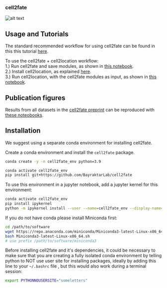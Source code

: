 ### cell2fate

![alt text](https://github.com/BayraktarLab/cell2fate/blob/main/cell2fate_diagram.png?raw=true)

## Usage and Tutorials

The standard recommended workflow for using cell2fate can be found in this this tutorial [here](https://github.com/BayraktarLab/cell2fate/blob/main/notebooks/publication_figures/cell2fate_PancreasWithCC.ipynb).

To use the cell2fate + cell2location workflow: <br />
1.) Run cell2fate and save modules, as shown in [this notebook](https://github.com/BayraktarLab/cell2fate/blob/main/notebooks/publication_figures/cell2fate_HumanDevelopingBrain.ipynb). <br />
2.) Install cell2location, as explained [here](https://github.com/BayraktarLab/cell2location). <br />
3.) Run cell2location, with the cell2fate modules as input, as shown in [this notebook](https://github.com/BayraktarLab/cell2fate/blob/main/notebooks/publication_figures/cell2location_HumanDevelopingBrain.ipynb). <br />

## Publication figures

Results from all datasets in the [cell2fate preprint](https://www.biorxiv.org/content/10.1101/2023.08.03.551650v1.full.pdf) can be reproduced with [these noteobooks](https://github.com/BayraktarLab/cell2fate/blob/main/notebooks/publication_figures/).

## Installation

We suggest using a separate conda environment for installing cell2fate.

Create a conda environment and install the `cell2fate` package.

```bash
conda create -y -n cell2fate_env python=3.9

conda activate cell2fate_env
pip install git+https://github.com/BayraktarLab/cell2fate
```

To use this environment in a jupyter notebook, add a jupyter kernel for this environment:

```bash
conda activate cell2fate_env
pip install ipykernel
python -m ipykernel install --user --name=cell2fate_env --display-name='Environment (cell2fate_env)'
```

If you do not have conda please install Miniconda first:

```bash
cd /path/to/software
wget https://repo.anaconda.com/miniconda/Miniconda3-latest-Linux-x86_64.sh
bash Miniconda3-latest-Linux-x86_64.sh
# use prefix /path/to/software/miniconda3
```

Before installing cell2fate and it's dependencies, it could be necessary to make sure that you are creating a fully isolated conda environment by telling python to NOT use user site for installing packages, ideally by adding this line to your `~/.bashrc` file , but this would also work during a terminal session:

```bash
export PYTHONNOUSERSITE="someletters"
```
